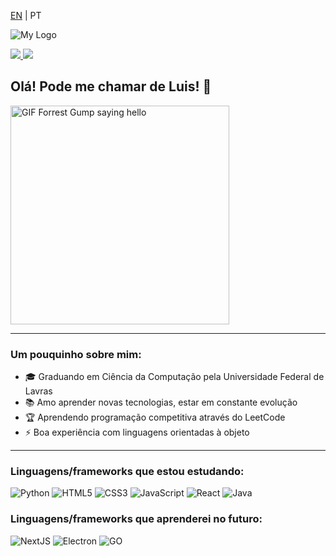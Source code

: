 <p>
  <a href="https://github.com/luis-saes/luis-saes/blob/main/README.md">EN</a> | PT
</p>

![My Logo](https://i.imgur.com/y1SyDdA.png)

<a href="https://www.linkedin.com/in/luis-saes/">
  <img src="https://img.shields.io/badge/Luis-Saes-blue?style=flat-square&logo=linkedin&labelColor=blue">
</a>

<a href="https://medium.com/@luisaes">
  <img src="https://img.shields.io/badge/-@luisaes-000?style=flat&labelColor=000000&logo=Medium">
</a>

## Olá! Pode me chamar de Luis! 👋

<img alt="GIF Forrest Gump saying hello" src="http://www.reactiongifs.com/r/fgwv.gif" width = 350/>

---

### Um pouquinho sobre mim:
* 🎓 Graduando em Ciência da Computação pela Universidade Federal de Lavras
* 📚 Amo aprender novas tecnologias, estar em constante evolução
* 🏆 Aprendendo programação competitiva através do LeetCode 
* ⚡ Boa experiência com linguagens orientadas à objeto

---
### Linguagens/frameworks que estou estudando:

![Python](https://img.shields.io/badge/-Python-555555?style=flat&logo=python)
![HTML5](https://img.shields.io/badge/-HTML5-555555?style=flat&logo=html5)
![CSS3](https://img.shields.io/badge/-CSS-555555?style=flat&logo=CSS3)
![JavaScript](https://img.shields.io/badge/-JavaScript-555555?style=flat&logo=javascript)
![React](https://img.shields.io/badge/-React-555555?style=flat&logo=react)
![Java](https://img.shields.io/badge/-Java-555555?style=flat&logo=java)


### Linguagens/frameworks que aprenderei no futuro:

![NextJS](https://img.shields.io/badge/-NextJS-555555?style=flat&logo=next.js)
![Electron](https://img.shields.io/badge/-Electron-555555?style=flat&logo=electron)
![GO](https://img.shields.io/badge/-Go-555555?style=flat&logo=go)

